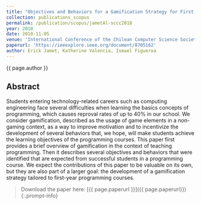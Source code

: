 ```yaml
---
title: "Objectives and Behaviors for a Gamification Strategy for First Year Programming Courses"
collection: publications_scopus
permalink: /publication/scopus/jametAl-sccc2018
year: 2018
date: 2018-11-05
venue: 'International Conference of the Chilean Computer Science Society (SCCC)'
paperurl: 'https://ieeexplore.ieee.org/document/8705162'
author: Erick Jamet, Katherine Valencia, Ismael Figueroa
---
```


{{ page.author }}

## Abstract

Students entering technology-related careers such as computing engineering face
several difficulties when learning the basics concepts of programming, which
causes reproval rates of up to 40% in our school. We consider gamification,
described as the usage of game elements in a non-gaming context, as a way to
improve motivation and to incentivize the development of several behaviors
that, we hope, will make students achieve the learning objectives of the
programming courses. This paper first provides a brief overview of gamification
in the context of teaching programming. Then it describes several objectives
and behaviors that were identified that are expected from successful students
in a programming course. We expect the contributions of this paper to be
valuable on its own, but they are also part of a larger goal: the development
of a gamification strategy tailored to first-year programming courses.

>Download the paper here: [{{ page.paperurl }}]({{ page.paperurl}})
{:.prompt-info}
